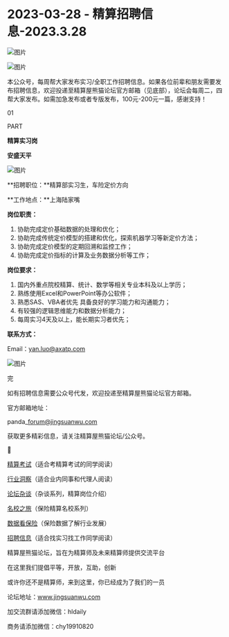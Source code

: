 # 2023-03-28 - 精算招聘信息-2023.3.28

![图片](https://mmbiz.qpic.cn/mmbiz_jpg/PVTr5cqOmdsiaicIRGthO3IhpdkibrFUWVU1xAtP9ZY24c0vAhCVJo55thjfrfia19NvibyVvich2UW9I8vGCty5LxNw/640?wx_fmt=jpeg&tp=webp&wxfrom=5&wx_lazy=1)

![图片](https://mmbiz.qpic.cn/mmbiz_png/7QRTvkK2qC63c02mKcsfAaJ8sNcicTvg22UkHHibvKiasFS9FS6E4FeV0Dibe7as7h4tm8p7EfNfI06adlGbL2icYjw/640?wx_fmt=png&tp=webp&wxfrom=5&wx_lazy=1)

本公众号，每周帮大家发布实习/全职工作招聘信息。如果各位前辈和朋友需要发布招聘信息，欢迎投递至精算屋熊猫论坛官方邮箱（见底部），论坛会每周二，四帮大家发布。如需加急发布或者专版发布，100元-200元一篇，感谢支持！

01

PART

**精算实习岗**

**安盛天平**

![图片](https://mmbiz.qpic.cn/mmbiz_png/7QRTvkK2qC5HiaSF7BpEjSW82qibLAe4Q0tqcq04tUWu9CwhwrFYiayfGictc93sn1g1NHOYKPIgQ7Gso3C6WhMz5A/640?wx_fmt=png&tp=webp&wxfrom=5&wx_lazy=1)

**招聘职位：**精算部实习生，车险定价方向 

**工作地点：**上海陆家嘴 

**岗位职责：**

1. 协助完成定价基础数据的处理和优化；
2. 协助完成传统定价模型的搭建和优化，探索机器学习等新定价方法；
3. 协助完成定价模型的定期回溯和监控工作；
4. 协助完成定价指标的计算及业务数据分析等工作；

**岗位要求：**

1. 国内外重点院校精算、统计、数学等相关专业本科及以上学历；
2. 熟练使用Excel和PowerPoint等办公软件；
3. 熟悉SAS、VBA者优先
   具备良好的学习能力和沟通能力；
4. 有较强的逻辑思维能力和数据分析能力；
5. 每周实习4天及以上，能长期实习者优先；

**联系方式：** 

Email：yan.luo@axatp.com

![图片](https://mmbiz.qpic.cn/mmbiz_jpg/PVTr5cqOmdspl1mbny3GmW3ibdN7qmZrTlqZD0ia3uSdIOyc73c67YA377p2lFsM44Lrgib4HibdyM7G9MLCPoicM1g/640?wx_fmt=jpeg&tp=webp&wxfrom=5&wx_lazy=1)

完

如有招聘信息需要公众号代发，欢迎投递至精算屋熊猫论坛官方邮箱。

官方邮箱地址：

panda\_forum@jingsuanwu.com

获取更多精彩信息，请关注精算屋熊猫论坛/公众号。


👀

[精算考试](https://mp.weixin.qq.com/mp/appmsgalbum?__biz=MzIyMjA5MzUwMg==&action=getalbum&album_id=1466144252454764546#wechat_redirect)（适合考精算考试的同学阅读）

[行业洞察](https://mp.weixin.qq.com/mp/appmsgalbum?__biz=MzIyMjA5MzUwMg==&action=getalbum&album_id=1466140974488748032#wechat_redirect)（适合业内同事和代理人阅读）

[论坛杂谈](https://mp.weixin.qq.com/mp/appmsgalbum?__biz=MzIyMjA5MzUwMg==&action=getalbum&album_id=1466151460148084736#wechat_redirect)（杂谈系列，精算岗位介绍）

[名校之旅](https://mp.weixin.qq.com/mp/appmsgalbum?__biz=MzIyMjA5MzUwMg==&action=getalbum&album_id=1466147283460161538#wechat_redirect)（保险精算名校系列）

[数据看保险](https://mp.weixin.qq.com/mp/appmsgalbum?__biz=MzIyMjA5MzUwMg==&action=getalbum&album_id=2002358913534328835#wechat_redirect)（保险数据了解行业发展）

[招聘信息](https://mp.weixin.qq.com/mp/appmsgalbum?__biz=MzIyMjA5MzUwMg==&action=getalbum&album_id=1466154141080092675#wechat_redirect)（适合找实习找工作同学阅读）

精算屋熊猫论坛，旨在为精算师及未来精算师提供交流平台

在这里我们提倡平等，开放，互助，创新

或许你还不是精算师，来到这里，你已经成为了我们的一员

论坛地址：www.jingsuanwu.com

加交流群请添加微信：hldaily

商务请添加微信：chy19910820